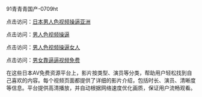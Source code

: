 91青青青国产-0709ht

点击访问：<a href="https://heiliaoll4qsx.pages.dev">日本男人色视频操逼亚洲</a>

点击访问：<a href="https://heiliaowzu4ur.pages.dev">男人色视频操逼</a>

点击访问：<a href="https://heiliaozj3tjd.pages.dev">男人色视频操逼女人</a>

点击访问：<a href="https://heiliaoe8ajia.pages.dev">男女靠逼逼视频免费</a>

在这些日本AV免费资源平台上，影片按类型、演员等分类，帮助用户轻松找到自己喜欢的内容。每个视频页面都提供了详细的影片介绍，包括时长、演员、清晰度等信息。平台提供高清播放，并自动根据网络速度优化画质，保证用户流畅观看。

<span style="display:none;">[Canonical link](https://github.com/no20250709/no8 ）</span>
